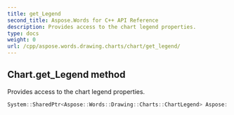 ```yaml
---
title: get_Legend
second_title: Aspose.Words for C++ API Reference
description: Provides access to the chart legend properties. 
type: docs
weight: 0
url: /cpp/aspose.words.drawing.charts/chart/get_legend/
---
```

## Chart.get_Legend method


Provides access to the chart legend properties.

```cpp
System::SharedPtr<Aspose::Words::Drawing::Charts::ChartLegend> Aspose::Words::Drawing::Charts::Chart::get_Legend()
```

